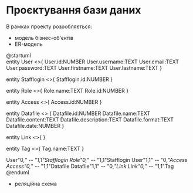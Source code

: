 # Проєктування бази даних

В рамках проекту розробляється: 
- модель бізнес-об'єктів 
- ER-модель

@startuml  
entity User <<ENTITY>>{ 
User.id:NUMBER 
User.username:TEXT 
User.email:TEXT 
User.password:TEXT 
User.firstname:TEXT 
User.lastname:TEXT 
} 
 
entity Stafflogin <<ENTITY>>{ 
Stafflogin.id:NUMBER 
} 
 
entity Role <<ENTITY>>{ 
Role.name:TEXT 
Role.id:NUMBER 
} 
 
entity Access <<ENTITY>>{ 
Access.id:NUMBER 
} 
 
entity Datafile <<ENTITY>> { 
Datafile.id:NUMBER 
Datafile.name:TEXT 
Datafile.content:TEXT 
Datafile.description:TEXT 
Datafile.format:TEXT 
Datafile.date:NUMBER 
} 
 
entity Link <<ENTITY>>{ 
} 
   
entity Tag <<ENTITY>>{ 
Tag.name:TEXT 
} 
 
User"0,*" -- "1,1"Stafflogin 
Role"0,*" -- "1,1"Stafflogin 
User"1,1" -- "0,*"Access 
Access"0,*" -- "1,1"Datafile 
Datafile"1,1" -- "0,*"Link 
Link"0,*" -- "1,1"Tag 
@enduml



- реляційна схема

